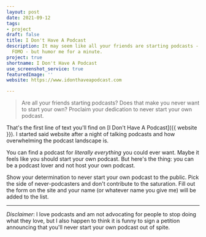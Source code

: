 ```yaml
---
layout: post
date: 2021-09-12
tags:
- project
draft: false
title: I Don't Have A Podcast
description: It may seem like all your friends are starting podcasts - and you hate
  FOMO - but humor me for a minute.
project: true
shortname: I Don't Have A Podcast
use_screenshot_service: true
featuredImage: ''
website: https://www.idonthaveapodcast.com

---
```

> Are all your friends starting podcasts? Does that make you never want to start your own? Proclaim your dedication to never start your own podcast.

That's the first line of text you'll find on [I Don't Have A Podcast]({{ website }}). I started said website after a night of talking podcasts and how overwhelming the podcast landscape is.

You can find a podcast for _literally everything_ you could ever want. Maybe it feels like you should start your own podcast. But here's the thing: you can be a podcast lover and not host your own podcast.

Show your determination to never start your own podcast to the public. Pick the side of never-podcasters and don't contribute to the saturation. Fill out the form on the site and your name (or whatever name you give me) will be added to the list.

***

_Disclaimer_: I love podcasts and am not advocating for people to stop doing what they love, but I also happen to think it is funny to sign a petition announcing that you'll never start your own podcast out of spite.